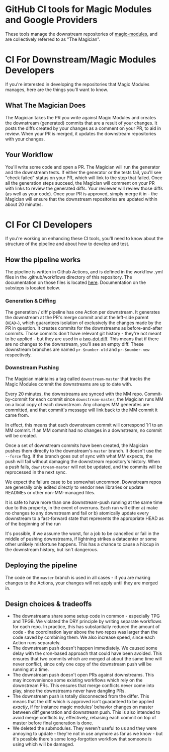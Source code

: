 GitHub CI tools for Magic Modules and Google Providers
===

These tools manage the downstream repositories of [magic-modules](https://github.com/GoogleCloudPlatform/magic-modules), and are collectively referred to as "The Magician".

# CI For Downstream/Magic Modules Developers
If you're interested in developing the repositories that Magic Modules manages, here are the things you'll want to know.

## What The Magician Does
The Magician takes the PR you write against Magic Modules and creates the downstream (generated) commits that are a result of your changes.  It posts the diffs created by your changes as a comment on your PR, to aid in review.  When your PR is merged, it updates the downstream repositories with your changes.

## Your Workflow

You'll write some code and open a PR.  The Magician will run the generator and the downstream tests.  If either the generator or the tests fail, you'll see "check failed" status on your PR, which will link to the step that failed.  Once all the generation steps succeed, the Magician will comment on your PR with links to review the generated diffs.  Your reviewer will review those diffs (as well as your code).  Once your PR is approved, simply merge it in - the Magician will ensure that the downstream repositories are updated within about 20 minutes.

# CI For CI Developers
If you're working on enhancing these CI tools, you'll need to know about the structure of the pipeline and about how to develop and test.

## How the pipeline works
The pipeline is written in Github Actions, and is defined in the workflow .yml files in the .github/workflows directory of this repository.  The documentation on those files is located [here](https://help.github.com/en/actions/automating-your-workflow-with-github-actions/building-actions).  Documentation on the substeps is located below.

### Generation & Diffing
The generation / diff pipeline has one Action per downstream.  It generates the downstream at the PR's merge commit and at the left-side parent (`HEAD~`), which guarantees isolation of exclusively the changes made by the PR in question.  It creates commits for the downstreams as before-and-after commits.  Those commits don't have relevant git history - they're not meant to be applied - but they are used in a [two-dot diff](https://help.github.com/en/github/collaborating-with-issues-and-pull-requests/about-comparing-branches-in-pull-requests#three-dot-and-two-dot-git-diff-comparisons).  This means that if there are no changes to the downstream, you'll see an empty diff.  These downstream branches are named `pr-$number-old` and `pr-$number-new` respectively.

### Downstream Pushing
The Magician maintains a tag called `downstream-master` that tracks the Magic Modules commit the downstreams are up to date with.

Every 20 minutes, the downstreams are synced with the MM repo. Commit-by-commit for each commit since `downstream-master`, the Magician runs MM on a local copy of each downstream. Any changes MM generates are committed, and that commit's message will link back to the MM commit it came from.

In effect, this means that each downstream commit will correspond 1:1 to an MM commit. If an MM commit had no changes in a downstream, no commit will be created.

Once a set of downstream commits have been created, the Magician pushes them directly to the downstream's `master` branch. It doesn't use the `--force` flag. If the branch goes out of sync with what MM expects, the push will fail without damaging the downstream repository's history.  When a push fails, `downstream-master` will not be updated, and the commits will be reprocessed in the next sync. 

We expect the failure case to be somewhat uncommon. Downstream repos are generally only edited directly to vendor new libraries or update READMEs or other non-MM-managed files.

It is safe to have more than one downstream-push running at the same time due to this property, in the event of overruns.  Each run will either
a) make no changes to any downstream and fail
or
b) atomically update every downstream to a fast-forward state that represents the appropriate HEAD as of the beginning of the run

It's possible, if we assume the worst, for a job to be cancelled or fail in the middle of pushing downstreams, if lightning strikes a datacenter or some other unlikely misfortune happens.  This has a chance to cause a hiccup in the downstream history, but isn't dangerous.

## Deploying the pipeline
The code on the `master` branch is used in all cases - if you are making changes to the Actions, your changes will not apply until they are merged in.

## Design choices & tradeoffs
* The downstreams share some setup code in common - especially TPG and TPGB.  We violated the DRY principle by writing separate workflows for each repo.  In practice, this has substantially reduced the amount of code - the coordination layer above the two repos was larger than the code saved by combining them.  We also increase speed, since each Action runs separately.
* The downstream push doesn't happen immediately.  We caused some delay with the cron-based approach that could have been avoided.  This ensures that two commits which are merged at about the same time will never conflict, since only one copy of the downstream push will be running at a time.
* The downstream push doesn't open PRs against downstreams.  This may inconvenience some existing workflows which rely on the downstream PRs.  This ensures that merge conflicts never come into play, since the downstreams never have dangling PRs.
* The downstream push is totally disconnected from the differ.  This means that the diff which is approved isn't guaranteed to be applied *exactly*, if for instance magic modules' behavior changes on master between diff generation and downstream push.  This is also intended to avoid merge conflicts by, effectively, rebasing each commit on top of master before final generation is done.
* We deleted the submodules.  They weren't useful to us and they were annoying to update - they're not in use anymore as far as we know - but it's possible there's some long-forgotten workflow that someone is using which will be damaged.

